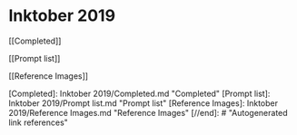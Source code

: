 # Inktober 2019

[[Completed]]

[[Prompt list]]

[[Reference Images]]

[//begin]: # "Autogenerated link references for markdown compatibility"
[Completed]: Inktober 2019/Completed.md "Completed"
[Prompt list]: Inktober 2019/Prompt list.md "Prompt list"
[Reference Images]: Inktober 2019/Reference Images.md "Reference Images"
[//end]: # "Autogenerated link references"